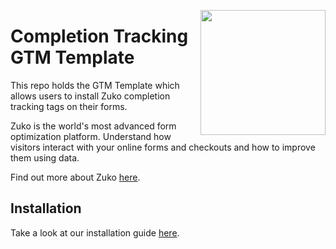 <img src="https://assets.zuko.io/logos/Zuko_Full_Colour@4x.png" align="right" width="200px"></img>

# Completion Tracking GTM Template

This repo holds the GTM Template which allows users to install Zuko completion tracking tags on their forms.

Zuko is the world's most advanced form optimization platform. Understand how visitors interact with your online forms
and checkouts and how to improve them using data.

Find out more about Zuko [here](https://www.zuko.io/).

## Installation

Take a look at our installation guide [here](https://zuko.io/guides/install-zuko-tracking-tags-in-google-tag-manager).
